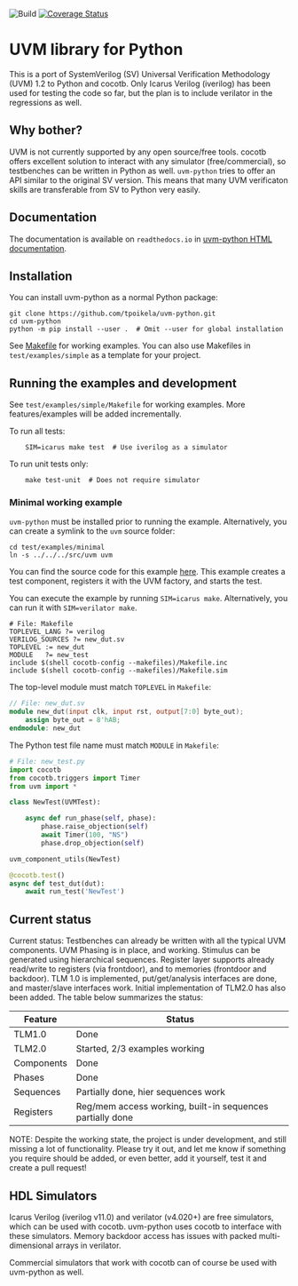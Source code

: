 ![Build](https://github.com/tpoikela/uvm-python/workflows/Build/badge.svg?branch=master)
[![Coverage Status](https://coveralls.io/repos/github/tpoikela/uvm-python/badge.svg?branch=master)](https://coveralls.io/github/tpoikela/uvm-python?branch=master)

UVM library for Python
======================

This is a port of SystemVerilog (SV) Universal Verification Methodology (UVM)
1.2 to Python and cocotb. Only Icarus Verilog (iverilog) has been used for
testing the code so
far, but the plan is to include verilator in the regressions as well.

Why bother?
-----------

UVM is not currently supported by any open source/free tools. cocotb offers
excellent solution to interact with any simulator (free/commercial), so
testbenches can be written in Python as well. `uvm-python` tries to offer
an API similar to the original SV version. This means that many UVM verificaton
skills are transferable from SV to Python very easily.

Documentation
-------------

The documentation is available on `readthedocs.io` in
[uvm-python HTML documentation](https://uvm-python.readthedocs.io/).

Installation
------------

You can install uvm-python as a normal Python package:

```shell
git clone https://github.com/tpoikela/uvm-python.git
cd uvm-python
python -m pip install --user .  # Omit --user for global installation
```

See [Makefile](test/examples/simple/Makefile) for working examples. You can
also use Makefiles in `test/examples/simple` as a
template for your project.

Running the examples and development
------------------------------------

See `test/examples/simple/Makefile` for working examples. More features/examples will be added
incrementally.

To run all tests:
```shell
    SIM=icarus make test  # Use iverilog as a simulator
```

To run unit tests only:
```
    make test-unit  # Does not require simulator
```

### Minimal working example ###

`uvm-python` must be installed prior to running the example. Alternatively, you
can create a symlink to the `uvm` source folder:

```shell
cd test/examples/minimal
ln -s ../../../src/uvm uvm
```

You can find the
source code for this example [here](test/examples/minimal). This example
creates a test component, registers it with the UVM factory, and starts the test.

You can execute the example by running `SIM=icarus make`. Alternatively, you can
run it with `SIM=verilator make`.

```make
# File: Makefile
TOPLEVEL_LANG ?= verilog
VERILOG_SOURCES ?= new_dut.sv
TOPLEVEL := new_dut
MODULE   ?= new_test
include $(shell cocotb-config --makefiles)/Makefile.inc
include $(shell cocotb-config --makefiles)/Makefile.sim
```

The top-level module must match `TOPLEVEL` in `Makefile`:

```verilog
// File: new_dut.sv
module new_dut(input clk, input rst, output[7:0] byte_out);
    assign byte_out = 8'hAB;
endmodule: new_dut
```

The Python test file name must match `MODULE` in `Makefile`:

```python
# File: new_test.py
import cocotb
from cocotb.triggers import Timer
from uvm import *

class NewTest(UVMTest):

    async def run_phase(self, phase):
        phase.raise_objection(self)
        await Timer(100, "NS")
        phase.drop_objection(self)

uvm_component_utils(NewTest)

@cocotb.test()
async def test_dut(dut):
    await run_test('NewTest')
```

Current status
--------------
Current status: Testbenches can already be written with all the typical UVM 
components. UVM Phasing is in place, and working. Stimulus can be generated
using hierarchical sequences. Register
layer supports already read/write to registers (via frontdoor), and to 
memories (frontdoor and backdoor). TLM 1.0 is implemented,
put/get/analysis interfaces are done, and master/slave interfaces work. Initial
implementation of TLM2.0 has also been added. The table below summarizes the
status:

| Feature    | Status                                                    |
| ---------  | ------                                                    |
| TLM1.0     | Done                                                      |
| TLM2.0     | Started, 2/3 examples working                             |
| Components | Done                                                      |
| Phases     | Done                                                      |
| Sequences  | Partially done, hier sequences work                       |
| Registers  | Reg/mem access working, built-in sequences partially done |

NOTE: Despite the working state, the project is under development, and still
missing a lot of functionality. Please try it out, and let me know if
something you require should be added, or even better, add it yourself, test it
and create a pull request!


HDL Simulators
--------------

Icarus Verilog (iverilog v11.0) and verilator (v4.020+) are free simulators, which can
be used with cocotb. uvm-python uses cocotb to interface with these simulators.
Memory backdoor access has issues with packed multi-dimensional arrays in
verilator.

Commercial simulators that work with cocotb can of course be used with
uvm-python as well.
